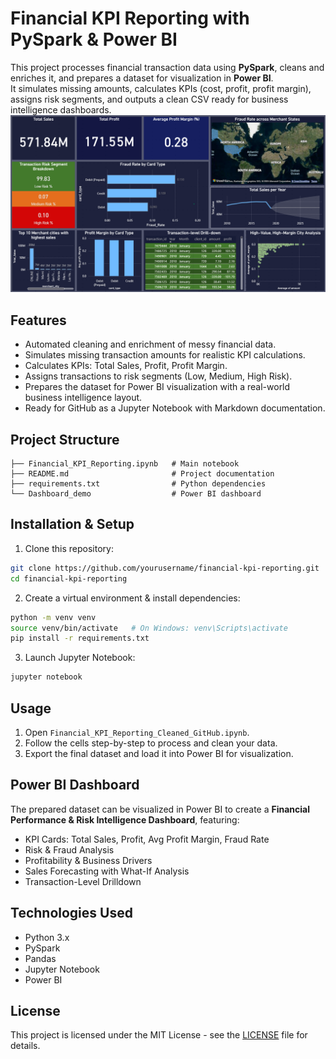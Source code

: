 # Financial KPI Reporting with PySpark & Power BI

This project processes financial transaction data using **PySpark**, cleans and enriches it, and prepares a dataset for visualization in **Power BI**.  
It simulates missing amounts, calculates KPIs (cost, profit, profit margin), assigns risk segments, and outputs a clean CSV ready for business intelligence dashboards.
![Static image of Power BI Dashboard](image.png)

## Features
- Automated cleaning and enrichment of messy financial data.
- Simulates missing transaction amounts for realistic KPI calculations.
- Calculates KPIs: Total Sales, Profit, Profit Margin.
- Assigns transactions to risk segments (Low, Medium, High Risk).
- Prepares the dataset for Power BI visualization with a real-world business intelligence layout.
- Ready for GitHub as a Jupyter Notebook with Markdown documentation.

## Project Structure
```
├── Financial_KPI_Reporting.ipynb   # Main notebook
├── README.md                       # Project documentation
├── requirements.txt                # Python dependencies
└── Dashboard_demo                  # Power BI dashboard
```

## Installation & Setup
1. Clone this repository:
```bash
git clone https://github.com/yourusername/financial-kpi-reporting.git
cd financial-kpi-reporting
```

2. Create a virtual environment & install dependencies:
```bash
python -m venv venv
source venv/bin/activate   # On Windows: venv\Scripts\activate
pip install -r requirements.txt
```

3. Launch Jupyter Notebook:
```bash
jupyter notebook
```

## Usage
1. Open `Financial_KPI_Reporting_Cleaned_GitHub.ipynb`.
2. Follow the cells step-by-step to process and clean your data.
3. Export the final dataset and load it into Power BI for visualization.

## Power BI Dashboard
The prepared dataset can be visualized in Power BI to create a **Financial Performance & Risk Intelligence Dashboard**, featuring:
- KPI Cards: Total Sales, Profit, Avg Profit Margin, Fraud Rate
- Risk & Fraud Analysis
- Profitability & Business Drivers
- Sales Forecasting with What-If Analysis
- Transaction-Level Drilldown

## Technologies Used
- Python 3.x
- PySpark
- Pandas
- Jupyter Notebook
- Power BI

## License
This project is licensed under the MIT License - see the [LICENSE](LICENSE) file for details.
